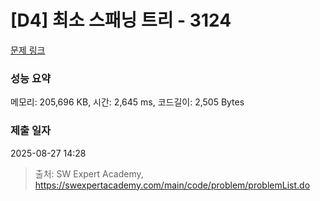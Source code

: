 # [D4] 최소 스패닝 트리 - 3124 

[문제 링크](https://swexpertacademy.com/main/code/problem/problemDetail.do?contestProbId=AV_mSnmKUckDFAWb) 

### 성능 요약

메모리: 205,696 KB, 시간: 2,645 ms, 코드길이: 2,505 Bytes

### 제출 일자

2025-08-27 14:28



> 출처: SW Expert Academy, https://swexpertacademy.com/main/code/problem/problemList.do